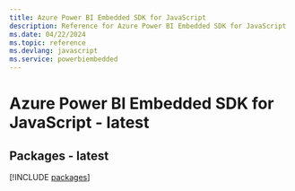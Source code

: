 ```yaml
---
title: Azure Power BI Embedded SDK for JavaScript
description: Reference for Azure Power BI Embedded SDK for JavaScript
ms.date: 04/22/2024
ms.topic: reference
ms.devlang: javascript
ms.service: powerbiembedded
---
```

# Azure Power BI Embedded SDK for JavaScript - latest
## Packages - latest
[!INCLUDE [packages](power-bi-embedded-index.md)]